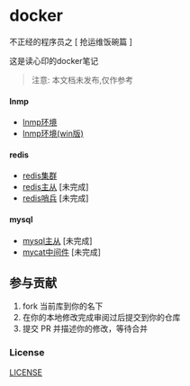 # docker

不正经的程序员之 [ 抢运维饭碗篇 ]

这是读心印的docker笔记

> 注意: 本文档未发布,仅作参考

#### lnmp

- [lnmp环境](./lnmp/README.md)
- [lnmp环境(win版)](./lnmp-win/README.md)
  
#### redis

- [redis集群](./redis-cluster/README.md)
- [redis主从](./redis-master-slave/README.md) [未完成]
- [redis哨兵](./redis-sentinel/README.md) [未完成]

#### mysql
  
- [mysql主从](./mysql-master-slave/README.md)  [未完成]
- [mycat中间件](./mycat/README.md) [未完成]



## 参与贡献

1. fork 当前库到你的名下
2. 在你的本地修改完成审阅过后提交到你的仓库
3. 提交 PR 并描述你的修改，等待合并

### License

[LICENSE](LICENSE)
